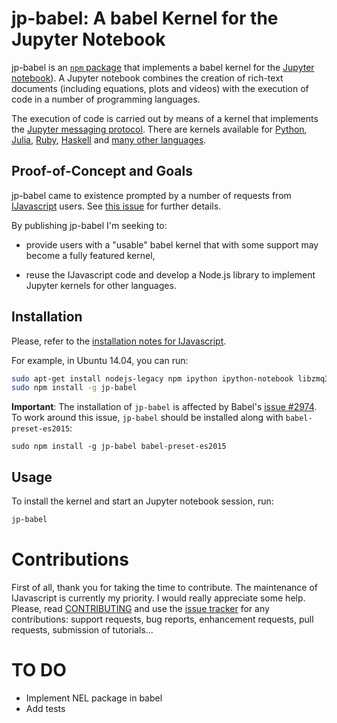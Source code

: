 # jp-babel: A babel Kernel for the Jupyter Notebook

jp-babel is an [`npm` package](https://www.npmjs.com/) that implements a
babel kernel for the [Jupyter notebook](http://jupyter.org/)). A Jupyter
notebook combines the creation of rich-text documents (including equations,
plots and videos) with the execution of code in a number of programming
languages.

The execution of code is carried out by means of a kernel that implements the
[Jupyter messaging
protocol](http://ipython.org/ipython-doc/stable/development/messaging.html).
There are kernels available for [Python](http://ipython.org/notebook.html),
[Julia](https://github.com/JuliaLang/IJulia.jl),
[Ruby](https://github.com/minad/iruby),
[Haskell](https://github.com/gibiansky/IHaskell) and [many other
languages](https://github.com/ipython/ipython/wiki/IPython-kernels-for-other-languages).

## Proof-of-Concept and Goals

jp-babel came to existence prompted by a number of requests from
[IJavascript](http://n-riesco.github.io/ijavascript) users. See [this
issue](https://github.com/n-riesco/nel/issues/1) for further details.

By publishing jp-babel I'm seeking to:

- provide users with a "usable" babel kernel that with some support may
  become a fully featured kernel,

- reuse the IJavascript code and develop a Node.js library to implement Jupyter
  kernels for other languages.

## Installation

Please, refer to the [installation notes for
IJavascript](http://n-riesco.github.io/ijavascript/doc/install.md.html).

For example, in Ubuntu 14.04, you can run:

```sh
sudo apt-get install nodejs-legacy npm ipython ipython-notebook libzmq3-dev
sudo npm install -g jp-babel
```

**Important**: The installation of `jp-babel` is affected by Babel's [issue #2974](https://github.com/babel/babel/issues/2974). To work around this issue,
`jp-babel` should be installed along with `babel-preset-es2015`:

```
sudo npm install -g jp-babel babel-preset-es2015
```

## Usage

To install the kernel and start an Jupyter notebook session, run:

```sh
jp-babel
```

# Contributions

First of all, thank you for taking the time to contribute. The maintenance of
IJavascript is currently my priority. I would really appreciate some help.
Please, read [CONTRIBUTING](CONTRIBUTING.md) and use the [issue
tracker](https://github.com/n-riesco/jp-babel/issues) for any
contributions: support requests, bug reports, enhancement requests, pull
requests, submission of tutorials...

# TO DO

- Implement NEL package in babel
- Add tests
